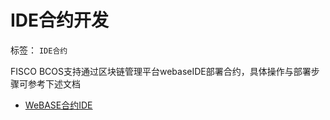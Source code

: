 # IDE合约开发
标签： ``IDE合约``

FISCO BCOS支持通过区块链管理平台webaseIDE部署合约，具体操作与部署步骤可参考下述文档
- [WeBASE合约IDE](https://webasedoc.readthedocs.io/zh_CN/latest/)